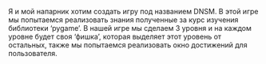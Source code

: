 Я и мой напарник хотим создать игру под названием DNSM. В этой игре мы попытаемся реализовать знания полученные за курс изучения  библиотеки ‘pygame’. В нашей игре мы сделаем 3 уровня и на каждом уровне будет своя ‘фишка’, которая выделяет этот уровень от остальных, также мы попытаемся реализовать окно достижений для пользователя. 
